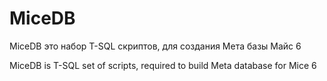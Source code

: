 # MiceDB
MiceDB это набор T-SQL скриптов, для создания Мета базы Майс 6

MiceDB is T-SQL set of scripts, required to build Meta database for Mice 6
